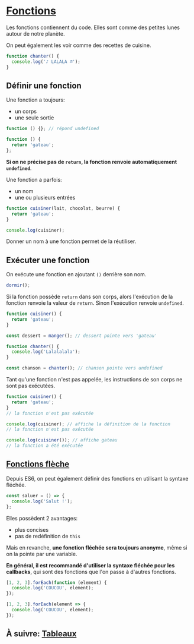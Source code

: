 # [Fonctions](https://developer.mozilla.org/fr/docs/Web/JavaScript/Guide/Fonctions)

Les fonctions contiennent du code. Elles sont comme des petites lunes autour de notre planète.

On peut également les voir comme des recettes de cuisine.

```js
function chanter() {
  console.log('♪ LALALA ♬');
}
```

## Définir une fonction

Une fonction a toujours:

- un corps
- une seule sortie

```js
function () {}; // répond undefined

function () {
  return 'gateau';
};
```

**Si on ne précise pas de `return`, la fonction renvoie automatiquement `undefined`**.

Une fonction a parfois:

- un nom
- une ou plusieurs entrées

```js
function cuisiner(lait, chocolat, beurre) {
  return 'gateau';
}

console.log(cuisiner);
```

Donner un nom à une fonction permet de la réutiliser.

## Exécuter une fonction

On exécute une fonction en ajoutant `()` derrière son nom.

```js
dormir();
```

Si la fonction possède `return` dans son corps, alors l'exécution de la fonction renvoie la valeur de `return`. Sinon l'exécution renvoie `undefined`.

```js
function cuisiner() {
  return 'gateau';
}

const dessert = manger(); // dessert pointe vers 'gateau'

function chanter() {
  console.log('Lalalalala');
}

const chanson = chanter(); // chanson pointe vers undefined
```

Tant qu'une fonction n'est pas appelée, les instructions de son corps ne sont pas exécutées.

```js
function cuisiner() {
  return 'gateau';
}
// la fonction n'est pas exécutée

console.log(cuisiner); // affiche la définition de la fonction
// la fonction n'est pas exécutée

console.log(cuisiner()); // affiche gateau
// la fonction a été exécutée
```

## [Fonctions flèche](https://developer.mozilla.org/fr/docs/Web/JavaScript/Reference/Fonctions/Fonctions_fl%C3%A9ch%C3%A9es)

Depuis ES6, on peut également définir des fonctions en utilisant la syntaxe fléchée.

```js
const saluer = () => {
  console.log('Salut !');
};
```

Elles possèdent 2 avantages:

- plus concises
- pas de redéfinition de `this`

Mais en revanche, **une fonction fléchée sera toujours anonyme**, même si on la pointe par une variable.

**En général, il est recommandé d'utiliser la syntaxe fléchée pour les callbacks**, qui sont des fonctions que l'on passe à d'autres fonctions.

```js
[1, 2, 3].forEach(function (element) {
  console.log('COUCOU', element);
});

[1, 2, 3].forEach(element => {
  console.log('COUCOU', element);
});
```

## À suivre: [Tableaux](./2-3_arrays.md)
